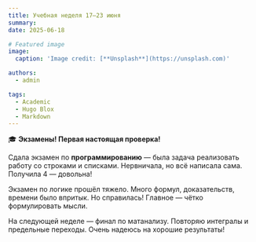 ```yaml
---
title: Учебная неделя 17–23 июня
summary: 
date: 2025-06-18

# Featured image
image:
  caption: 'Image credit: [**Unsplash**](https://unsplash.com)'

authors:
  - admin

tags:
  - Academic
  - Hugo Blox
  - Markdown
---
```


🎓 **Экзамены! Первая настоящая проверка!**

Сдала экзамен по **программированию** — была задача реализовать работу со строками и списками. Нервничала, но всё написала сама. Получила 4 — довольна!

Экзамен по логике прошёл тяжело. Много формул, доказательств, времени было впритык. Но справилась! Главное — чётко формулировать мысли.

На следующей неделе — финал по матанализу. Повторяю интегралы и предельные переходы. Очень надеюсь на хорошие результаты!

